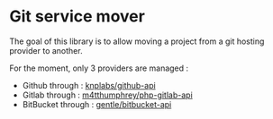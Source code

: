 # Git service mover

The goal of this library is to allow moving a project from a git hosting provider
to another.

For the moment, only 3 providers are managed :

* Github through : [knplabs/github-api](https://packagist.org/packages/knplabs/github-api)
* Gitlab through : [m4tthumphrey/php-gitlab-api](https://packagist.org/packages/m4tthumphrey/php-gitlab-api)
* BitBucket through : [gentle/bitbucket-api](https://packagist.org/packages/gentle/bitbucket-api)
